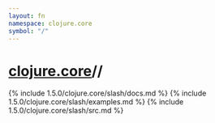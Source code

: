 ```yaml
---
layout: fn
namespace: clojure.core
symbol: "/"
---
```


# [clojure.core](../)//

{% include 1.5.0/clojure.core/slash/docs.md %}
{% include 1.5.0/clojure.core/slash/examples.md %}
{% include 1.5.0/clojure.core/slash/src.md %}


